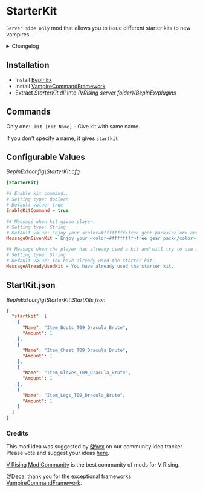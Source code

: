 # StarterKit
`Server side only` mod that allows you to issue different starter kits to new vampires.


<details>
<summary>Changelog</summary>

0.1.0
- Initial public release of the mod.

</details>

## Installation
* Install [BepInEx](https://v-rising.thunderstore.io/package/BepInEx/BepInExPack_V_Rising/)
* Install [VampireCommandFramework](https://v-rising.thunderstore.io/package/deca/VampireCommandFramework/)
* Extract _StarterKit.dll_ into _(VRising server folder)/BepInEx/plugins_

## Commands

Only one:  `.kit [Kit Name]` - Give kit with same name. 

if you don't specify a name, it gives `startkit`

## Configurable Values
_BepInEx\config\StarterKit.cfg_
```ini
[StarterKit]

## Enable kit command..
# Setting type: Boolean
# Default value: true
EnableKitCommand = true

## Message when kit given player.
# Setting type: String
# Default value: Enjoy your <color=#ffffffff>free gear pack</color> and let the battle begin!
MessageOnGivenKit = Enjoy your <color=#ffffffff>free gear pack</color> and let the battle begin!

## Message when the player has already used a kit and will try to use it again.
# Setting type: String
# Default value: You have already used the starter kit.
MessageAlreadyUsedKit = You have already used the starter kit.
```
## StartKit.json
_BepInEx\config\StarterKit\StartKits.json_
```json
{
  "startkit": [
    {
      "Name": "Item_Boots_T09_Dracula_Brute",
      "Amount": 1
    },
    {
      "Name": "Item_Chest_T09_Dracula_Brute",
      "Amount": 1
    },
    {
      "Name": "Item_Gloves_T09_Dracula_Brute",
      "Amount": 1
    },
    {
      "Name": "Item_Legs_T09_Dracula_Brute",
      "Amount": 1
    }
  ]
}
```
### Credits

This mod idea was suggested by [@Vex](https://ideas.vrisingmods.com/posts/165/kits-system) on our community idea tracker. Please vote and suggest your ideas [here](https://ideas.vrisingmods.com/).

[V Rising Mod Community](https://discord.gg/vrisingmods) is the best community of mods for V Rising.

[@Deca](https://github.com/decaprime), thank you for the exceptional frameworks [VampireCommandFramework](https://github.com/decaprime/VampireCommandFramework).

